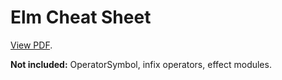 # Elm Cheat Sheet

[View PDF](elm-cheat-sheet.pdf).

**Not included:** OperatorSymbol, infix operators, effect modules.
